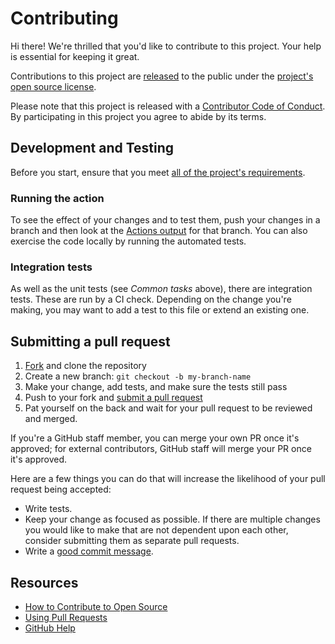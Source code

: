 # Contributing

[fork]: https://github.com/QuentindiMeo/goodnight.py/fork
[pr]: https://github.com/QuentindiMeo/goodnight.py/compare
[code-of-conduct]: CODE_OF_CONDUCT.md

Hi there! We're thrilled that you'd like to contribute to this project. Your help is essential for keeping it great.

Contributions to this project are [released](https://help.github.com/articles/github-terms-of-service/#6-contributions-under-repository-license) to the public under the [project's open source license](LICENSE.md).

Please note that this project is released with a [Contributor Code of Conduct][code-of-conduct]. By participating in this project you agree to abide by its terms.

## Development and Testing

Before you start, ensure that you meet [all of the project's requirements](../README.md).

### Running the action

To see the effect of your changes and to test them, push your changes in a branch and then look at the [Actions output](https://github.com/QuentindiMeo/goodnight.py/actions) for that branch. You can also exercise the code locally by running the automated tests.

### Integration tests

As well as the unit tests (see _Common tasks_ above), there are integration tests. These are run by a CI check. Depending on the change you're making, you may want to add a test to this file or extend an existing one.

## Submitting a pull request

1. [Fork][fork] and clone the repository
2. Create a new branch: `git checkout -b my-branch-name`
3. Make your change, add tests, and make sure the tests still pass
4. Push to your fork and [submit a pull request][pr]
5. Pat yourself on the back and wait for your pull request to be reviewed and merged.

If you're a GitHub staff member, you can merge your own PR once it's approved; for external contributors, GitHub staff will merge your PR once it's approved.

Here are a few things you can do that will increase the likelihood of your pull request being accepted:

- Write tests.
- Keep your change as focused as possible. If there are multiple changes you would like to make that are not dependent upon each other, consider submitting them as separate pull requests.
- Write a [good commit message](http://tbaggery.com/2008/04/19/a-note-about-git-commit-messages.html).

## Resources

- [How to Contribute to Open Source](https://opensource.guide/how-to-contribute/)
- [Using Pull Requests](https://help.github.com/articles/about-pull-requests/)
- [GitHub Help](https://help.github.com)
